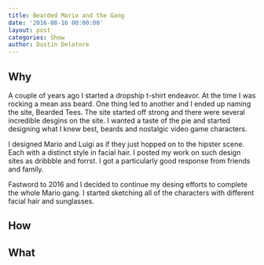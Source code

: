 ```yaml
---
title: Bearded Mario and the Gang
date: '2016-08-16 00:00:00'
layout: post
categories: Show
author: Dustin Delatore
---
```

## Why
A couple of years ago I started a dropship t-shirt endeavor. At the time I was rocking a mean ass beard. One thing led to another and I ended up naming the site, Bearded Tees. The site started off strong and there were several incredible desgins on the site. I wanted a taste of the pie and started designing what I knew best, beards and nostalgic video game characters.

I designed Mario and Luigi as if they just hopped on to the hipster scene. Each with a distinct style in facial hair. I posted my work on such design sites as dribbble and forrst. I got a particularly good response from friends and family.

Fastword to 2016 and I decided to continue my desing efforts to complete the whole Mario gang. I started sketching all of the characters with different facial hair and sunglasses.
## How
## What